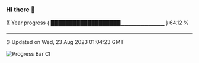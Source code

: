 ### Hi there 👋

⏳ Year progress { ███████████████████▁▁▁▁▁▁▁▁▁▁▁ } 64.12 %

---

⏰ Updated on Wed, 23 Aug 2023 01:04:23 GMT

![Progress Bar CI](https://github.com/liununu/liununu/workflows/Progress%20Bar%20CI/badge.svg)
